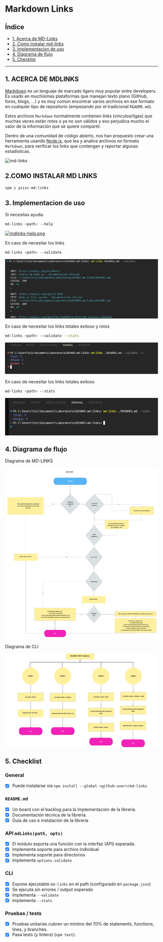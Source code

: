 # Markdown Links

## Índice

- [1. Acerca de MD-Links](#1-acerca-de-mdlinks)
- [2. Como instalar md-links](#2-como-instalar-md-links)
- [3. Implementacion de uso](#3-implementacion-de-uso)
- [4. Diagrama de flujo](#4-diagrama-de-flujo)
- [5. Checklist](#5-checklist)

---

## 1. ACERCA DE MDLINKS

[Markdown](https://es.wikipedia.org/wiki/Markdown) es un lenguaje de marcado
ligero muy popular entre developers. Es usado en muchísimas plataformas que
manejan texto plano (GitHub, foros, blogs, ...) y es muy común
encontrar varios archivos en ese formato en cualquier tipo de repositorio
(empezando por el tradicional `README.md`).

Estos archivos `Markdown` normalmente contienen _links_ (vínculos/ligas) que
muchas veces están rotos o ya no son válidos y eso perjudica mucho el valor de
la información que se quiere compartir.

Dentro de una comunidad de código abierto, nos han propuesto crear una
herramienta usando [Node.js](https://nodejs.org/), que lea y analice archivos
en formato `Markdown`, para verificar los links que contengan y reportar
algunas estadísticas.

![md-links](https://user-images.githubusercontent.com/110297/42118443-b7a5f1f0-7bc8-11e8-96ad-9cc5593715a6.jpg)

## 2.COMO INSTALAR MD LINKS

```sh
npm i ysisc-md-links
```

## 3. Implementacion de uso

Si necesitas ayuda:

```sh
md-links <path> --help
```

[![mdlinks-help.png](https://i.postimg.cc/Ghv164nL/mdlinks-help.png)](https://postimg.cc/ZCYgdKq2)

En caso de necesitar los links

```sh
md-links <path> --validate
```

![Getting Started](https://raw.githubusercontent.com/YsisC/DEV003-md-links/main/img/mdlinks%20validate.png)

En caso de necesitar los links totales exitoso y rotos

```sh
md-links <path> --validate --stats
```

![Getting Started](https://raw.githubusercontent.com/YsisC/DEV003-md-links/main/img/mdlinks%20stats%20validate.png)

En caso de necesitar los links totales exitoso

```sh
md-links <path> --stats
```

![Getting Started](https://raw.githubusercontent.com/YsisC/DEV003-md-links/main/img/mdlinks%20stats%20.png)

## 4. Diagrama de flujo

Diagrama de MD-LINKS

![md-links diagrama](https://raw.githubusercontent.com/YsisC/DEV003-md-links/main/img/diagrama%20mdlinks%2C.png)

Diagrama de CLI

![cli diagrama](https://raw.githubusercontent.com/YsisC/DEV003-md-links/main/img/diagrama%20cli.js.png)

## 5. Checklist

### General

- [x] Puede instalarse via `npm install --global <github-user>/md-links`

### `README.md`

- [x] Un board con el backlog para la implementación de la librería.
- [x] Documentación técnica de la librería.
- [x] Guía de uso e instalación de la librería

### API `mdLinks(path, opts)`

- [x] El módulo exporta una función con la interfaz (API) esperada.
- [x] Implementa soporte para archivo individual
- [x] Implementa soporte para directorios
- [x] Implementa `options.validate`

### CLI

- [x] Expone ejecutable `md-links` en el path (configurado en `package.json`)
- [x] Se ejecuta sin errores / output esperado
- [x] Implementa `--validate`
- [x] Implementa `--stats`

### Pruebas / tests

- [x] Pruebas unitarias cubren un mínimo del 70% de statements, functions,
      lines, y branches.
- [x] Pasa tests (y linters) (`npm test`).
